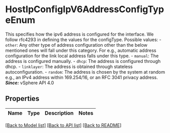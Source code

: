 # HostIpConfigIpV6AddressConfigTypeEnum

This specifies how the ipv6 address is configured for the interface.  We follow rfc4293 in defining the values for the configType.  Possible values: - `other`: Any other type of address configuration other than the below   mentioned ones will fall under this category.      For e.g., automatic   address configuration for the link local address falls under   this type. - `manual`: The address is configured manually. - `dhcp`: The address is configured through dhcp. - `linklayer`: The address is obtained through stateless autoconfiguration. - `random`: The address is chosen by the system at random   e.g., an IPv4 address within 169.254/16, or an RFC   3041 privacy address.    ***Since:*** vSphere API 4.0 

## Properties
Name | Type | Description | Notes
------------ | ------------- | ------------- | -------------

[[Back to Model list]](../README.md#documentation-for-models) [[Back to API list]](../README.md#documentation-for-api-endpoints) [[Back to README]](../README.md)


